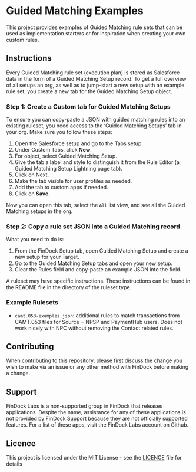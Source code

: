 # Guided Matching Examples
This project provides examples of Guided Matching rule sets that can be used as implementation starters or for inspiration when creating your own custom rules.

## Instructions
Every Guided Matching rule set (execution plan) is stored as Salesforce data in the form of a Guided Matching Setup record. To get a full overview of all setups an org, as well as to jump-start a new setup with an example rule set, you create a new tab for the Guided Matching Setup object.

### Step 1: Create a Custom tab for Guided Matching Setups
To ensure you can copy-paste a JSON with guided matching rules into an existing ruleset, you need access to the ‘Guided Matching Setups’ tab in your org. Make sure you follow these steps:

1. Open the Salesforce setup and go to the Tabs setup.
2. Under Custom Tabs, click **New**.
3. For object, select Guided Matching Setup.
4. Give the tab a label and style to distinguish it from the Rule Editor (a Guided Matching Setup Lightning page tab).
5. Click on Next.
6. Make the tab visible for user profiles as needed.
7. Add the tab to custom apps if needed.
8. Click on **Save**.

Now you can open this tab, select the `All` list view, and see all the Guided Matching setups in the org.  

### Step 2: Copy a rule set JSON into a Guided Matching record

What you need to do is:
1. From the FinDock Setup tab, open Guided Matching Setup and create a new setup for your Target.
2. Go to the Guided Matching Setup tabs and open your new setup.
3. Clear the Rules field and copy-paste an example JSON into the field.

A ruleset may have specific instructions. These instructions can be found in the README file in the directory of the ruleset type.

### Example Rulesets
- `camt.053-examples.json`: additional rules to match transactions from CAMT.053 files for Source = NPSP and PaymentHub users. Does not work nicely with NPC without removing the Contact related rules.

## Contributing

When contributing to this repository, please first discuss the change you wish to make via an issue or any other method with FinDock before making a change.

## Support

FinDock Labs is a non-supported group in FinDock that releases applications. Despite the name, assistance for any of these applications is not provided by FinDock Support because they are not officially supported features. For a list of these apps, visit the FinDock Labs account on Github. 

## Licence

This project is licensed under the MIT License - see the [LICENCE](/LICENSE) file for details